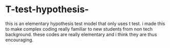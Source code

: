 # T-test-hypothesis-
this is an elementary hypothesis test model that only uses  t test. i made this to make complex coding really familiar to new students from non tech background. these codes are really elementary and i think they are thus encouraging.
